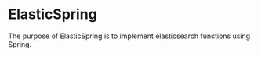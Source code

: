 # ElasticSpring
The purpose of ElasticSpring is to implement elasticsearch functions using Spring. 
